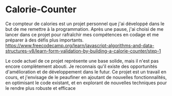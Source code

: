 # Calorie-Counter
Ce compteur de calories est un projet personnel que j'ai développé dans le but de me remettre à la programmation. Après une pause, j'ai choisi de me lancer dans ce projet pour rafraîchir mes compétences en codage et me préparer à des défis plus importants.
https://www.freecodecamp.org/learn/javascript-algorithms-and-data-structures-v8/learn-form-validation-by-building-a-calorie-counter/step-1

Le code actuel de ce projet représente une base solide, mais il n'est pas encore complètement abouti. Je reconnais qu'il existe des opportunités d'amélioration et de développement dans le futur. Ce projet est un travail en cours, et j'envisage de le peaufiner en ajoutant de nouvelles fonctionnalités, en optimisant le code existant, et en explorant de nouvelles techniques pour le rendre plus robuste et efficace

